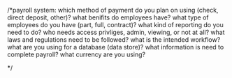 /*payroll system:
which method of payment do you plan on using (check, direct deposit, other)?
what benifits do employees have?
what type of employees do you have (part, full, contract)?
what kind of reporting do you need to do?
who needs access privliges, admin, viewing, or not at all?
what laws and regulations need to be followed?
what is the intended workflow?
what are you using for a database (data store)?
what information is need to complete payroll?
what currency are you using?

*/
